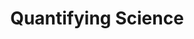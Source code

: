 ---
dateStart: 2015-10-01
dateEnd: 2015-10-01
title: "Quantifying Science"
venue: "Conference on Complex Systems, Arizona State University"
organizer: Dashun Wang
credit: Dashun Wang
city: Tempe
state: AZ
country: USA
pdfLink: 20151001-conference-complex-systems.pdf
venueImages:
 - sm: image01.sm.jpg
   lg: image01.lg.jpg
 - sm: image02.sm.jpg
   lg: image02.lg.jpg
 - sm: image03.sm.jpg
   lg: image03.lg.jpg
 - sm: image04.sm.jpg
   lg: image04.lg.jpg
 - sm: image05.sm.jpg
   lg: image05.lg.jpg
 - sm: image06.sm.jpg
   lg: image06.lg.jpg
 - sm: image07.sm.jpg
   lg: image07.lg.jpg
 - sm: image08.sm.jpg
   lg: image08.lg.jpg
 - sm: image09.sm.jpg
   lg: image09.lg.jpg
---